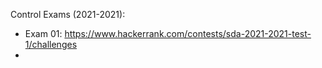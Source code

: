 Control Exams (2021-2021):
- Exam 01: https://www.hackerrank.com/contests/sda-2021-2021-test-1/challenges
- 